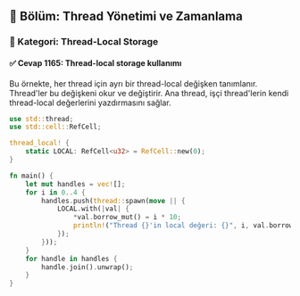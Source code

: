 ## 📘 Bölüm: Thread Yönetimi ve Zamanlama  
### 🔹 Kategori: Thread-Local Storage  
#### ✅ Cevap 1165: Thread-local storage kullanımı

Bu örnekte, her thread için ayrı bir thread-local değişken tanımlanır. Thread'ler bu değişkeni okur ve değiştirir. Ana thread, işçi thread'lerin kendi thread-local değerlerini yazdırmasını sağlar.

```rust
use std::thread;
use std::cell::RefCell;

thread_local! {
    static LOCAL: RefCell<u32> = RefCell::new(0);
}

fn main() {
    let mut handles = vec![];
    for i in 0..4 {
        handles.push(thread::spawn(move || {
            LOCAL.with(|val| {
                *val.borrow_mut() = i * 10;
                println!("Thread {}'in local değeri: {}", i, val.borrow());
            });
        }));
    }
    for handle in handles {
        handle.join().unwrap();
    }
}
```
